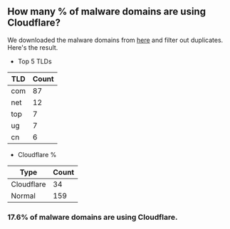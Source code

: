 ## How many % of malware domains are using Cloudflare?


We downloaded the malware domains from [here](https://urlhaus.abuse.ch) and filter out duplicates.
Here's the result.


[//]: # (start replacement)


- Top 5 TLDs

| TLD | Count |
| --- | --- |
| com | 87 |
| net | 12 |
| top | 7 |
| ug | 7 |
| cn | 6 |


- Cloudflare %

| Type | Count |
| --- | --- |
| Cloudflare | 34 |
| Normal | 159 |


### 17.6% of malware domains are using Cloudflare.